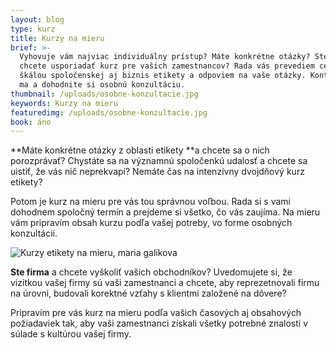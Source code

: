 ```yaml
---
layout: blog
type: kurz
title: Kurzy na mieru
brief: >-
  Vyhovuje vám najviac individuálny prístup? Máte konkrétne otázky? Ste firma a
  chcete usporiadať kurz pre vašich zamestnancov? Rada vás prevediem celou
  škálou spoločenskej aj biznis etikety a odpoviem na vaše otázky. Kontaktujte
  ma a dohodnite si osobnú konzultáciu.
thumbnail: /uploads/osobne-konzultacie.jpg
keywords: Kurzy na mieru
featuredimg: /uploads/osobne-konzultacie.jpg
book: áno
---
```

**Máte konkrétne otázky z oblasti etikety **a chcete sa o nich porozprávať? Chystáte sa na významnú spoločenkú udalosť a chcete sa uistiť, že vás nič neprekvapí? Nemáte čas na intenzívny dvojdňový kurz etikety?

Potom je kurz na mieru pre vás tou správnou voľbou. Rada si s vami dohodnem spoločný termín  a prejdeme si všetko, čo vás zaujíma. Na mieru vám pripravím obsah kurzu podľa vašej potreby, vo forme osobných konzultácií.

![Kurzy etikety na mieru, maria galikova](/uploads/osobne-konzultacie.jpg)

**Ste firma** a chcete vyškoliť vašich obchodníkov? Uvedomujete si, že vizitkou vašej firmy sú vaši zamestnanci a chcete, aby reprezetnovali firmu na úrovni, budovali korektné vzťahy s klientmi založené na dôvere? 

Pripravím pre vás kurz na mieru podľa vašich časových aj obsahových požiadaviek tak, aby vaši zamestnanci získali všetky potrebné znalosti v súlade s kultúrou vašej firmy.
